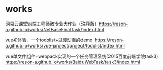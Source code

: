 # works
 
网易云课堂前端工程师微专业大作业（注释版）https://reson-a.github.io/works/NetEaseFinalTask/index.html


vue初体验，一个todolist+过渡动画的demo  https://reson-a.github.io/works/vue-project/project/todolist/index.html


vue单文件组件+webpack实现的一个任务管理系统(2015百度前端学院task3) https://reson-a.github.io/works/BaiduWebTask/task3/index.html






